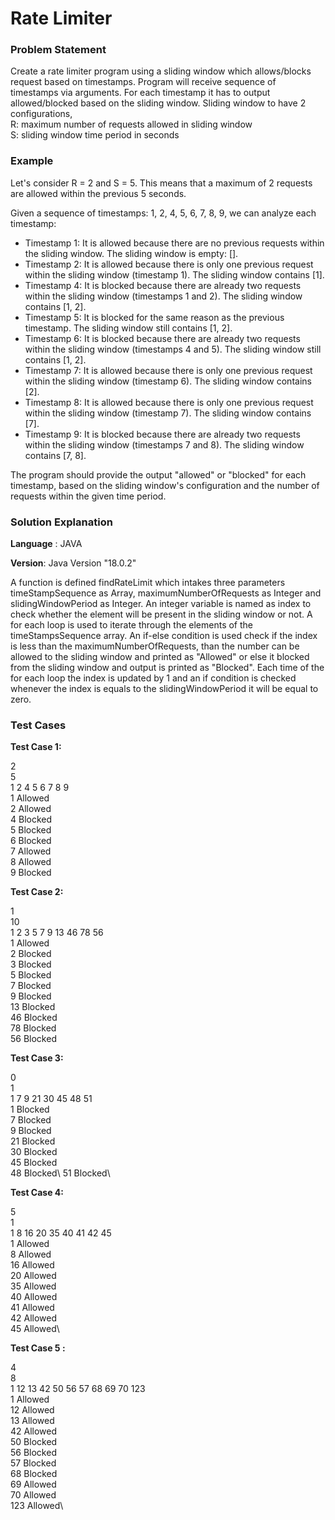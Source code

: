 # Rate Limiter
### Problem Statement
Create a rate limiter program using a sliding window which allows/blocks request based on
timestamps. Program will receive sequence of timestamps via arguments. For each timestamp it has
to output allowed/blocked based on the sliding window.
Sliding window to have 2 configurations,\
R: maximum number of requests allowed in sliding window\
S: sliding window time period in seconds

### Example
Let's consider R = 2 and S = 5. This means that a maximum of 2 requests are allowed within the previous 5 seconds.

Given a sequence of timestamps: 1, 2, 4, 5, 6, 7, 8, 9, we can analyze each timestamp:

- Timestamp 1: It is allowed because there are no previous requests within the sliding window. The sliding window is empty: [].
- Timestamp 2: It is allowed because there is only one previous request within the sliding window (timestamp 1). The sliding window contains [1].
- Timestamp 4: It is blocked because there are already two requests within the sliding window (timestamps 1 and 2). The sliding window contains [1, 2].
- Timestamp 5: It is blocked for the same reason as the previous timestamp. The sliding window still contains [1, 2].
- Timestamp 6: It is blocked because there are already two requests within the sliding window (timestamps 4 and 5). The sliding window still contains [1, 2].
- Timestamp 7: It is allowed because there is only one previous request within the sliding window (timestamp 6). The sliding window contains [2].
- Timestamp 8: It is allowed because there is only one previous request within the sliding window (timestamp 7). The sliding window contains [7].
- Timestamp 9: It is blocked because there are already two requests within the sliding window (timestamps 7 and 8). The sliding window contains [7, 8].

The program should provide the output "allowed" or "blocked" for each timestamp, based on the sliding window's configuration and the number of requests within the given time period.

### Solution Explanation

**Language** : JAVA

**Version**: Java Version "18.0.2"

A function is defined findRateLimit which intakes three parameters timeStampSequence as Array, maximumNumberOfRequests as Integer and slidingWindowPeriod as Integer. 
An integer variable is named as index to check whether the element will be present in the sliding window or not. A for each loop is used to iterate through the elements 
of the timeStampsSequence array. An if-else condition is used check if the index is less than the maximumNumberOfRequests, than the number can be allowed to the sliding window
and printed as "Allowed" or else it blocked from the sliding window and output is printed as "Blocked". Each time of the for each loop the index is updated by 1 and an if condition
is checked whenever the index is equals to the slidingWindowPeriod it will be equal to zero.

### Test Cases

**Test Case 1:**

2\
5\
1 2 4 5 6 7 8 9\
1 Allowed\
2 Allowed\
4 Blocked\
5 Blocked\
6 Blocked\
7 Allowed\
8 Allowed\
9 Blocked

**Test Case 2:**

1\
10\
1 2 3 5 7 9 13 46 78 56\
1 Allowed\
2 Blocked\
3 Blocked\
5 Blocked\
7 Blocked\
9 Blocked\
13 Blocked\
46 Blocked\
78 Blocked\
56 Blocked

**Test Case 3:**

0\
1\
1 7 9 21 30 45 48 51\
1 Blocked\
7 Blocked\
9 Blocked\
21 Blocked\
30 Blocked\
45 Blocked\
48 Blocked\ 
51 Blocked\

**Test Case 4:**

5\
1\
1 8 16 20 35 40 41 42 45\
1 Allowed\
8 Allowed\
16 Allowed\
20 Allowed\
35 Allowed\
40 Allowed\
41 Allowed\
42 Allowed\
45 Allowed\

**Test Case 5 :**

4\
8\
1 12 13 42 50 56 57 68 69 70 123\
1 Allowed\
12 Allowed\
13 Allowed\
42 Allowed\
50 Blocked\
56 Blocked\
57 Blocked\
68 Blocked\
69 Allowed\
70 Allowed\
123 Allowed\




